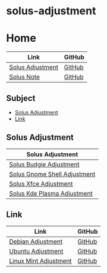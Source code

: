 

# solus-adjustment




# Home

| Link | GitHub |
| ---- | ------ |
| [Solus Adjustment](https://samwhelp.github.io/solus-adjustment/) | [GitHub](https://github.com/samwhelp/solus-adjustment) |
| [Solus Note](https://samwhelp.github.io/note-about-solus/) | [GitHub](https://github.com/samwhelp/note-about-solus) |




## Subject

* [Solus Adjustment](#mx-linux-adjustment)
* [Link](#link)




## Solus Adjustment

| Solus Adjustment |
| ---------------- |
| [Solus Budgie Adjustment](https://github.com/samwhelp/solus-budgie-adjustment) |
| [Solus Gnome Shell Adjustment](https://github.com/samwhelp/solus-gnome-shell-adjustment) |
| [Solus Xfce Adjustment](https://github.com/samwhelp/solus-xfce-adjustment) |
| [Solus Kde Plasma Adjustment](https://github.com/samwhelp/solus-kde-plasma-adjustment) |




## Link

| Link | GitHub |
| ---- | ------ |
| [Debian Adjustment](https://samwhelp.github.io/debian-adjustment/) | [GitHub](https://github.com/samwhelp/debian-adjustment) |
| [Ubuntu Adjustment](https://samwhelp.github.io/ubuntu-adjustment/) | [GitHub](https://github.com/samwhelp/ubuntu-adjustment) |
| [Linux Mint Adjustment](https://samwhelp.github.io/linuxmint-adjustment/) | [GitHub](https://github.com/samwhelp/linuxmint-adjustment) |
